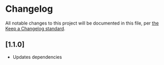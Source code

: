 # Changelog

All notable changes to this project will be documented in this file, per [the Keep a Changelog standard](http://keepachangelog.com/).

## [1.1.0]
- Updates dependencies